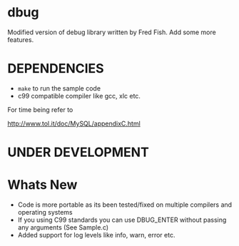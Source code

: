 dbug
====

Modified version of debug library written by Fred Fish. Add some more features.

DEPENDENCIES
============

* `make` to run the sample code
* c99 compatible compiler like gcc, xlc etc.

For time being refer to

http://www.tol.it/doc/MySQL/appendixC.html

UNDER DEVELOPMENT
=================


Whats New
=========

* Code is more portable as its been tested/fixed on multiple compilers and operating systems 
* If you using C99 standards you can use DBUG_ENTER without passing any arguments (See Sample.c)
* Added support for log levels like info, warn, error etc.

